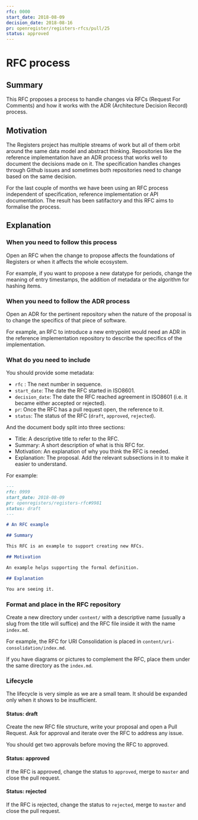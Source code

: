 ```yaml
---
rfc: 0000
start_date: 2018-08-09
decision_date: 2018-08-16
pr: openregister/registers-rfcs/pull/25
status: approved
---
```


# RFC process

## Summary

This RFC proposes a process to handle changes via RFCs (Request For Comments)
and how it works with the ADR (Architecture Decision Record) process.

## Motivation

The Registers project has multiple streams of work but all of them orbit
around the same data model and abstract thinking. Repositories like the
reference implementation have an ADR process that works well to document the
decisions made on it. The specification handles changes through Github issues
and sometimes both repositories need to change based on the same decision.

For the last couple of months we have been using an RFC process independent of
specification, reference implementation or API documentation. The result has
been satifactory and this RFC aims to formalise the process.


## Explanation

### When you need to follow this process

Open an RFC when the change to propose affects the foundations of Registers or
when it affects the whole ecosystem.

For example, if you want to propose a new datatype for periods, change the
meaning of entry timestamps, the addition of metadata or the algorithm for
hashing items.

### When you need to follow the ADR process

Open an ADR for the pertinent repository when the nature of the proposal is to
change the specifics of that piece of software.

For example, an RFC to introduce a new entrypoint would need an ADR in the
reference implementation repository to describe the specifics of the
implementation.

### What do you need to include

You should provide some metadata:

* `rfc` : The next number in sequence.
* `start_date`: The date the RFC started in ISO8601.
* `decision_date`: The date the RFC reached agreement in ISO8601 (i.e. it
  became either accepted or rejected).
* `pr`: Once the RFC has a pull request open, the reference to it.
* `status`: The status of the RFC (`draft`, `approved`, `rejected`).

And the document body split into three sections:

* Title: A descriptive title to refer to the RFC.
* Summary: A short description of what is this RFC for.
* Motivation: An explanation of why you think the RFC is needed.
* Explanation: The proposal. Add the relevant subsections in it to make it
  easier to understand.

For example:

```markdown
---
rfc: 0999
start_date: 2018-08-09
pr: openregisters/registers-rfc#9981
status: draft
---

# An RFC example

## Summary

This RFC is an example to support creating new RFCs.

## Motivation

An example helps supporting the formal definition.

## Explanation

You are seeing it.
```

### Format and place in the RFC repository

Create a new directory under `content/` with a descriptive name (usually a
slug from the title will suffice) and the RFC file inside it with the name
`index.md`.

For example, the RFC for URI Consolidation is placed in
`content/uri-consolidation/index.md`.

If you have diagrams or pictures to complement the RFC, place them under the
same directory as the `index.md`.


### Lifecycle

The lifecycle is very simple as we are a small team. It should be expanded
only when it shows to be insufficient.

#### Status: draft

Create the new RFC file structure, write your proposal and open a Pull
Request. Ask for approval and iterate over the RFC to address any issue.

You should get two approvals before moving the RFC to approved.

#### Status: approved

If the RFC is approved, change the status to `approved`, merge to
`master` and close the pull request.

#### Status: rejected

If the RFC is rejected, change the status to `rejected`, merge to
`master` and close the pull request.
